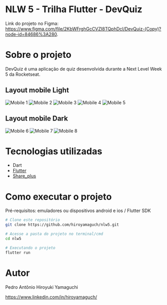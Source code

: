 # NLW 5 - Trilha Flutter - DevQuiz
Link do projeto no Figma: https://www.figma.com/file/2KbWFrghGcCVZI8TQphDcl/DevQuiz-(Copy)?node-id=84686%3A280.

# Sobre o projeto
DevQuiz é uma aplicação de quiz desenvolvida durante a Next Level Week 5 da Rocketseat.

## Layout mobile Light
![Mobile 1](https://github.com/hiroyamaguch/assets/blob/567e7daa5c0603cc85577baf3d9e853d655aea02/nlw5/snapshot.jpg) ![Mobile 2](https://github.com/hiroyamaguch/assets/blob/567e7daa5c0603cc85577baf3d9e853d655aea02/nlw5/homePage.jpg) ![Mobile 3](https://github.com/hiroyamaguch/assets/blob/567e7daa5c0603cc85577baf3d9e853d655aea02/nlw5/quiz.jpg) ![Mobile 4](https://github.com/hiroyamaguch/assets/blob/567e7daa5c0603cc85577baf3d9e853d655aea02/nlw5/resultPage.jpg) ![Mobile 5](https://github.com/hiroyamaguch/assets/blob/567e7daa5c0603cc85577baf3d9e853d655aea02/nlw5/shareResults.jpg)

## Layout mobile Dark
![Mobile 6](https://github.com/hiroyamaguch/assets/blob/567e7daa5c0603cc85577baf3d9e853d655aea02/nlw5/homePageDark.jpg) ![Mobile 7](https://github.com/hiroyamaguch/assets/blob/567e7daa5c0603cc85577baf3d9e853d655aea02/nlw5/quizDark.jpg) ![Mobile 8](https://github.com/hiroyamaguch/assets/blob/567e7daa5c0603cc85577baf3d9e853d655aea02/nlw5/shareResultsDark.jpg)

# Tecnologias utilizadas
- Dart
- [Flutter](https://flutter.dev/)
- [Share_plus](https://pub.dev/packages/share_plus)

# Como executar o projeto
Pré-requisitos: emuladores ou dispositivos android e ios / Flutter SDK

```bash
# Clone este repositório
git clone https://github.com/hiroyamaguch/nlw5.git

# Acesse a pasta do projeto no terminal/cmd
cd nlw5

# Executando o projeto
flutter run
```

# Autor
Pedro Antônio Hiroyuki Yamaguchi

https://www.linkedin.com/in/hiroyamaguch/
